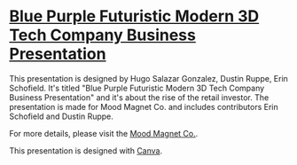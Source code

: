 # [Blue Purple Futuristic Modern 3D Tech Company Business Presentation](https://www.canva.com/design/DAFlS2yl-Bw/bF_bX8wZ4DhBhbfwmfRMvQ/view?utm_content=DAFlS2yl-Bw&utm_campaign=share_your_design&utm_medium=link&utm_source=shareyourdesignpanel)

This presentation is designed by Hugo Salazar Gonzalez, Dustin Ruppe, Erin Schofield. It's titled "Blue Purple Futuristic Modern 3D Tech Company Business Presentation" and it's about the rise of the retail investor. The presentation is made for Mood Magnet Co. and includes contributors Erin Schofield and Dustin Ruppe.

For more details, please visit the [Mood Magnet Co.](https://www.canva.com/design/DAFlS2yl-Bw/bF_bX8wZ4DhBhbfwmfRMvQ/view?utm_content=DAFlS2yl-Bw&utm_campaign=share_your_design&utm_medium=link&utm_source=shareyourdesignpanel).

This presentation is designed with [Canva](https://www.canva.com/).

